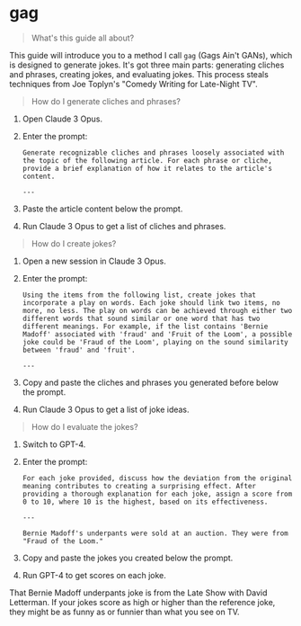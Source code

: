 # gag

> What's this guide all about?

This guide will introduce you to a method I call `gag` (Gags Ain't GANs), which is designed to generate jokes. It's got three main parts: generating cliches and phrases, creating jokes, and evaluating jokes. This process steals techniques from Joe Toplyn's "Comedy Writing for Late-Night TV".

> How do I generate cliches and phrases?

1. Open Claude 3 Opus.

1. Enter the prompt:

   ```
   Generate recognizable cliches and phrases loosely associated with the topic of the following article. For each phrase or cliche, provide a brief explanation of how it relates to the article's content.

   ---
   ```

1. Paste the article content below the prompt.

1. Run Claude 3 Opus to get a list of cliches and phrases.

> How do I create jokes?

1. Open a new session in Claude 3 Opus.

1. Enter the prompt:

   ```
   Using the items from the following list, create jokes that incorporate a play on words. Each joke should link two items, no more, no less. The play on words can be achieved through either two different words that sound similar or one word that has two different meanings. For example, if the list contains 'Bernie Madoff' associated with 'fraud' and 'Fruit of the Loom', a possible joke could be 'Fraud of the Loom', playing on the sound similarity between 'fraud' and 'fruit'.

   ---
   ```

1. Copy and paste the cliches and phrases you generated before below the prompt.

1. Run Claude 3 Opus to get a list of joke ideas.

> How do I evaluate the jokes?

1. Switch to GPT-4.

1. Enter the prompt:

   ```
   For each joke provided, discuss how the deviation from the original meaning contributes to creating a surprising effect. After providing a thorough explanation for each joke, assign a score from 0 to 10, where 10 is the highest, based on its effectiveness.

   ---

   Bernie Madoff's underpants were sold at an auction. They were from "Fraud of the Loom."
   ```

1. Copy and paste the jokes you created below the prompt.

1. Run GPT-4 to get scores on each joke.

That Bernie Madoff underpants joke is from the Late Show with David Letterman. If your jokes score as high or higher than the reference joke, they might be as funny as or funnier than what you see on TV.
